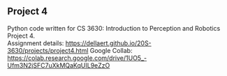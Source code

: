 ## Project 4

Python code written for CS 3630: Introduction to Perception and Robotics Project 4.  
Assignment details: https://dellaert.github.io/20S-3630/projects/project4.html
Google Collab: https://colab.research.google.com/drive/1UO5_-Ufm3N2jSFC7uXkMQaKqUIL9eZzO 
